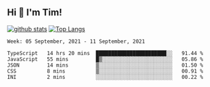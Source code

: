 ## Hi 👋 I'm Tim!
  
  [![github stats](https://github-readme-stats.vercel.app/api?username=thostetler&theme=dracula&count_private=true&show_icons=true)](https://github.com/thostetler/github-readme-stats)
  [![Top Langs](https://github-readme-stats.vercel.app/api/top-langs/?username=thostetler&layout=compact&count_private=true&theme=dracula&show_icons=true)](https://github.com/thostetler/github-readme-stats)
 
<!--START_SECTION:waka-->
```text
Week: 05 September, 2021 - 11 September, 2021

TypeScript   14 hrs 20 mins  ███████████████████████░░   91.44 % 
JavaScript   55 mins         █▒░░░░░░░░░░░░░░░░░░░░░░░   05.86 % 
JSON         14 mins         ▒░░░░░░░░░░░░░░░░░░░░░░░░   01.50 % 
CSS          8 mins          ▒░░░░░░░░░░░░░░░░░░░░░░░░   00.91 % 
INI          2 mins          ░░░░░░░░░░░░░░░░░░░░░░░░░   00.22 % 
```
<!--END_SECTION:waka-->

